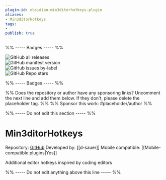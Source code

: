 ```yaml
---
plugin-id: obsidian-min3ditorhotkeys-plugin
aliases:
- Min3ditorHotkeys
tags: 
- 
publish: true
---
```


%% ----- Badges ----- %%

![GitHub all releases](https://img.shields.io/github/downloads/d-sauer/Obsidian-Min3ditorHotkeys-plugin/total?color=573E7A&logo=github&style=for-the-badge)   
![GitHub manifest version](https://img.shields.io/github/manifest-json/v/d-sauer/Obsidian-Min3ditorHotkeys-plugin?color=573E7A&logo=github&style=for-the-badge)   
![GitHub issues by-label](https://img.shields.io/github/issues/d-sauer/Obsidian-Min3ditorHotkeys-plugin/help%20wanted?color=573E7A&logo=github&style=for-the-badge)   
![GitHub Repo stars](https://img.shields.io/github/stars/d-sauer/Obsidian-Min3ditorHotkeys-plugin?color=573E7A&logo=github&style=for-the-badge)

%% ----- Badges ----- %%

%% Does the repository or author have any sponsoring links? Uncomment the next line and add them below. If they don't, please delete the placeholder tag. %%
%% Sponsor this work: #placeholder/author %%

%% ----- Do not edit this section ----- %%

# Min3ditorHotkeys

Repository: [GitHub](https://github.com/d-sauer/Obsidian-Min3ditorHotkeys-plugin)
Developed by: [[d-sauer]]
Mobile compatible: [[Mobile-compatible plugins|Yes]]

Additional editor hotkeys inspired by coding editors

%% ----- Do not edit anything above this line ----- %% 
